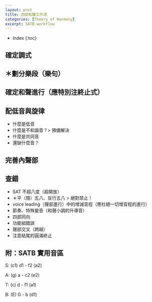 ```yaml
---
layout: post
title: 四部和聲工作流
categories: [Theory of Harmony]
excerpt: SATB workflow
---
```

* Index
{:toc}

## 確定調式

## ＊劃分樂段（樂句）

## 確定和聲進行（應特別注終止式）

## 配低音與旋律

- 什麼是低音
- 什麼是不和諧音？\> 預備解決
- 什麼是共同音
- 還缺什麼音？

## 完善內聲部

## 查錯

- SAT 不超八度（超開放）
- ＊平（隱）五八、反行五八 \> 絕對禁止！
- voice leading（聲部進行）中的增減音程（應杜絕一切增音程的進行）
- 節奏、特殊變音（和聲小調的升導音）
- 四部同向
- 功能組錯誤
- 聲部交叉（跨越）
- 注意結尾的圓滿終止

## 附：SATB 實用音區

S: (c1) d1 - f2 (a2)

A: (g) a - c2 (e2)

T: (c) d - f1 (a1)

B: (E) G - b (d1)